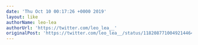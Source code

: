 ```yaml
---
date: 'Thu Oct 10 00:17:26 +0000 2019'
layout: like
authorName: leo-lea
authorUrl: 'https://twitter.com/leo_lea__'
originalPost: 'https://twitter.com/leo_lea__/status/1182087710049214464'
---
```

